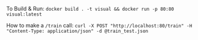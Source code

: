 To Build & Run: `docker build . -t visual && docker run -p 80:80 visual:latest`

How to make a `/train` call: `curl -X POST "http://localhost:80/train" -H "Content-Type: application/json" -d @train_test.json`